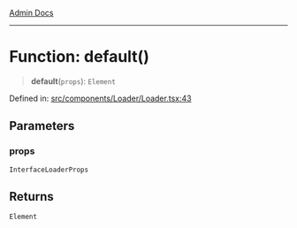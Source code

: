 [Admin Docs](/)

---

# Function: default()

> **default**(`props`): `Element`

Defined in: [src/components/Loader/Loader.tsx:43](https://github.com/PalisadoesFoundation/talawa-admin/blob/main/src/components/Loader/Loader.tsx#L43)

## Parameters

### props

`InterfaceLoaderProps`

## Returns

`Element`
